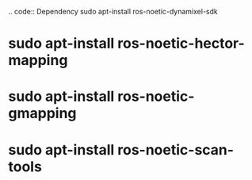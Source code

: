 .. code:: Dependency
  sudo apt-install ros-noetic-dynamixel-sdk
# sudo apt-install ros-noetic-hector-mapping
# sudo apt-install ros-noetic-gmapping
# sudo apt-install ros-noetic-scan-tools
